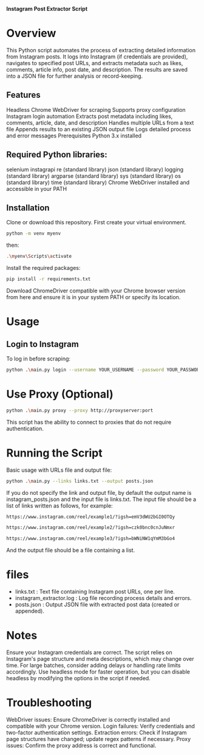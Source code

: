 **Instagram Post Extractor Script**
# Overview
This Python script automates the process of extracting detailed information from Instagram posts. It logs into Instagram (if credentials are provided), navigates to specified post URLs, and extracts metadata such as likes, comments, article info, post date, and description. The results are saved into a JSON file for further analysis or record-keeping.

## Features
Headless Chrome WebDriver for scraping
Supports proxy configuration
Instagram login automation
Extracts post metadata including likes, comments, article, date, and description
Handles multiple URLs from a text file
Appends results to an existing JSON output file
Logs detailed process and error messages
Prerequisites
Python 3.x installed

## Required Python libraries:

selenium
instagrapi
re (standard library)
json (standard library)
logging (standard library)
argparse (standard library)
sys (standard library)
os (standard library)
time (standard library)
Chrome WebDriver installed and accessible in your PATH

## Installation
Clone or download this repository.
First create your virtual environment.
```bash
python -m venv myenv
```
then:
```bash
.\myenv\Scripts\activate
```
Install the required packages:
```bash
pip install -r requirements.txt
```
Download ChromeDriver compatible with your Chrome browser version from
here
and ensure it is in your system PATH or specify its location.

# Usage
## Login to Instagram
To log in before scraping:
```bash
python .\main.py login --username YOUR_USERNAME --password YOUR_PASSWORD
```
# Use Proxy (Optional)
```bash
python .\main.py proxy --proxy http://proxyserver:port
```
This script has the ability to connect to proxies that do not require authentication.
 # Running the Script
 
 Basic usage with URLs file and output file:
 ```bash
python .\main.py --links links.txt --output posts.json
```
If you do not specify the link and output file, by default the output name is instagram_posts.json and the input file is links.txt. The input file should be a list of links written as follows, for example:
```bash
https://www.instagram.com/reel/example1/?igsh=emV3dWU2bGI0OTQy

https://www.instagram.com/reel/example2/?igsh=czk0bnc0cnJuNmxr

https://www.instagram.com/reel/example3/?igsh=bWNiNW1qYmM3bGo4
```
And the output file should be a file containing a list.

# files
- links.txt : Text file containing Instagram post URLs, one per line.
- instagram_extractor.log : Log file recording process details and errors.
- posts.json : Output JSON file with extracted post data (created or appended).

# Notes
Ensure your Instagram credentials are correct.
The script relies on Instagram's page structure and meta descriptions, which may change over time.
For large batches, consider adding delays or handling rate limits accordingly.
Use headless mode for faster operation, but you can disable headless by modifying the options in the script if needed.

# Troubleshooting
WebDriver issues: Ensure ChromeDriver is correctly installed and compatible with your Chrome version.
Login failures: Verify credentials and two-factor authentication settings.
Extraction errors: Check if Instagram page structures have changed; update regex patterns if necessary.
Proxy issues: Confirm the proxy address is correct and functional.
